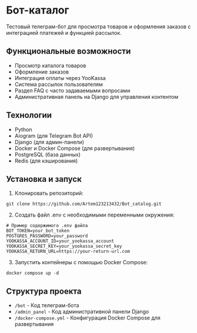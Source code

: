 # Бот-каталог

Тестовый телеграм-бот для просмотра товаров и оформления заказов с интеграцией платежей и функцией рассылок.

## Функциональные возможности

- Просмотр каталога товаров
- Оформление заказов
- Интеграция оплаты через YooKassa
- Система рассылок пользователям
- Раздел FAQ с часто задаваемыми вопросами
- Административная панель на Django для управления контентом

## Технологии

- Python
- Aiogram (для Telegram Bot API)
- Django (для админ-панели)
- Docker и Docker Compose (для развертывания)
- PostgreSQL (база данных)
- Redis (для кэширования)

## Установка и запуск

1. Клонировать репозиторий:
```
git clone https://github.com/Artem123213432/Bot_catalog.git
```

2. Создать файл .env с необходимыми переменными окружения:
```
# Пример содержимого .env файла
BOT_TOKEN=your_bot_token
POSTGRES_PASSWORD=your_password
YOOKASSA_ACCOUNT_ID=your_yookassa_account
YOOKASSA_SECRET_KEY=your_yookassa_secret_key
YOOKASSA_RETURN_URL=https://your-return-url.com
```

3. Запустить контейнеры с помощью Docker Compose:
```
docker compose up -d
```

## Структура проекта

- `/bot` - Код телеграм-бота
- `/admin_panel` - Код административной панели Django
- `/docker-compose.yml` - Конфигурация Docker Compose для развертывания